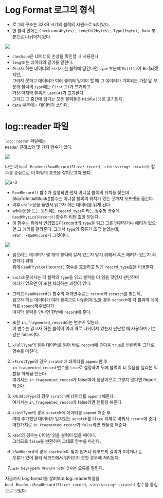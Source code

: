 # Log Format 로그의 형식



- 로그의 구조는 32KB 크기의 블럭의 시퀀스로 되어있다.     
- 한 블럭 안에는 `Checksum(4bytes), Length(2bytes), Type(1byte), Data` 부분으로 나뉘어져 있다.      



<img src="https://drive.google.com/u/1/uc?id=1E_j12nGBrGLoZ5Ze--pg9UoPFvqgJ26s&export=download">    


- `checksum`은 데이터의 손상을 확인할 때 사용한다.   
- `length`는 데이터의 길이를 말한다.   
- 쓰고자 하는 데이터의 크기가 한 블럭에 담긴다면 `type` 부분에 `Full(1)`이 표기되겠지만,       
그러지 못하고 데이터가 여러 블럭에 담겨야 할 때 그 데이터가 기록되는 가장 앞 부분의 블럭의 `type`에는 `First(2)`가 표기되고       
가장 마지막 블록은 `Last(4)`가 표기된다.        
그리고 그 중간에 담기는 모든 블럭들은 `Middle(3)`로 표기된다.      
- `data` 부분에는 데이터가 쓰인다.   


# log::reader 파일  


  
`log::reader` 파일에는   
`Reader` 클래스와 몇 가지 함수가 있다.    


 
<img src="https://drive.google.com/u/1/uc?id=1n0iBamRTZTfV4Nj-i2GqJ0paLpNYuQ8L&export=download">     


  
나는 이 `bool Reader::ReadRecord(Slice* record, std::string* scratch)` 함수를 중심으로 이 파일의 흐름을 살펴보고자 했다.    



![a-3]( https://drive.google.com/u/1/uc?id=14NWw8RAqeUYsQvzb2AxUMACrfSjdEzSN&export=download)      



- `ReadRecord()` 함수가 실행되면 먼저 이니셜 블록의 위치를 찾는데   
SkipToInitialBlock()함수는 이니셜 블록의 위치가 있는 곳까지 오프셋을 옮긴다.   
- 이후 `while`문을 돌면서 읽고자 하는 데이터를 읽게 된다.    
- while문을 도는 동안에는 `record_type`이라는 정수형 변수에 `ReadPhysicalRecord()`함수의 리턴 값을 받는다.     
- 이 함수는 위에서 언급했듯이 record의 `type`을 읽고 그를 반환하거나 에러가 있으면 그 에러를 알려준다. 그래서 `type`의 종류가 조금 늘었는데,     
`kEof, kBadRecord`가 그것이다. 


   
 <img src="https://drive.google.com/u/1/uc?id=1OH37ofybb-_cghK5a_gu4Ten8XQTOQpt&export=download">    


   
- 읽으려는 데이터가 몇 개의 블럭에 걸쳐 있는지 알기 위해서 혹은 에러가 있는지 확인하기 위해     
위에 `ReadPhysicalRecord()` 함수를 호출하고 받은 `record_type`값을 이용한다.    


  
- `switch`문에서는 각 블럭의 `type`을 읽고 블럭을 더 읽을 것인지 판단하며    
에러가 있으면 이 또한 처리하는 과정이 있다.  



- 그리고 `ReadRecord()` 함수의 매개변수로는 `record`와 `scratch`를 받는데,     
읽고자 하는 데이터가 여러 블록으로 나뉘어져 있을 경우 `scratch`에 각 블럭의 데이터를 `append`해주었다가     
마지막 블럭을 만나면 한번에 `record`에 준다.    



- 또한 `in_fragmented_record`라는 변수가 있는데,    
이 변수는 읽고자 하는 블럭이 여러 개로 나뉘어져 있는지 판단할 때 사용하며 기본값은 false이다.   



1. `kFullType`의 경우 데이터를 읽어 바로 `record`에 준다음 `true`를 반환하며 그대로 함수를 마친다.       



2. `kFirstType`의 경우 `scratch`에 데이터를 `append`한 후        
`in_fragmented_record` 변수를 `true`로 설정하여 뒤에 블럭이 더 있음을 알리는 역할을 하게끔 만든다.      
여기서는 `in_fragmented_record`가 false여야 정상이므로 그렇지 않다면 Report해준다.   



3. `kMiddleType`의 경우 `scratch`에 데이터를 `append` 해준다.     
여기서는 `in_fragmented_record`가 false라면 핸들링 해준다.     



4. `kLastType`의 경우 `scratch`에 데이터를 `append` 해준 후       
여태 추가했던 데이터가 담겨있는 `scratch`를 `Slice` 객체로 바꿔서 `record`에 준다.   
마찬가지로 `in_fragmented_record`가 `false`라면 핸들링 해준다.     



5. `kEof`의 경우는 더이상 읽을 블럭이 없을 때이다.    
그러므로 ```false```를 반환하여 그대로 함수를 마친다.    



 6. `kBadRecord`의 경우 `checksum`이 맞지 않거나 레코드의 길이가 0이거나 등     
 오류가 있어 물리 레코드에서 읽어오지 못한 경우에 처리된다.   



 7. `모든 keyType에 해당되지 않는 경우`는 오류를 알린다.   







지금까지 Log format를 살펴보고 log::reader파일을      
`bool Reader::ReadRecord(Slice* record, std::string* scratch)` 함수를 중심으로 보았다.       






